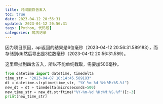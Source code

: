 ```yaml
---
title: 时间戳四舍五入
toc: true
date: 2023-04-12 20:56:31
updated: 2023-04-12 20:56:31
tags: [Python, 代码段]
categories: 爬坑记录
---
```


因为项目原因，api返回的结果是6位毫秒（2023-04-12 20:56:31.589183），而存储到db然后导出是3位数毫秒（2023-04-12 20:56:31.589）。

这里牵扯到四舍五入，所以不能单纯截取，需要加500毫秒。

```python
from datetime import datetime, timedelta
time_str = "2023-04-07 18:14:45.589183"
dt = datetime.strptime(time_str, "%Y-%m-%d %H:%M:%S.%f")
new_dt = dt + timedelta(microseconds=500)
new_time_str = new_dt.strftime("%Y-%m-%d %H:%M:%S.%f")[:-3]
print(new_time_str)
```